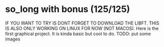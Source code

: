 # so_long with bonus (125/125)

IF YOU WANT TO TRY IS DONT FORGET TO DOWNLOAD THE LIBFT.
THIS IS ALSO ONLY WORKING ON LINUX FOR NOW (NOT MACOS).
Here is the first graphical project.
It is kinda basic but cool to do.
TODO: put some images
